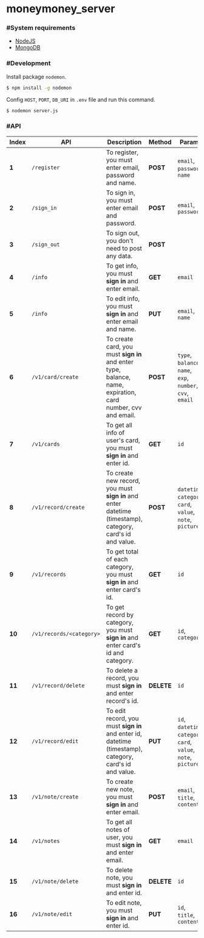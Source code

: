# moneymoney_server

### #System requirements
  - [NodeJS](https://nodejs.org/en/)
  - [MongoDB](https://www.mongodb.com)
  
### #Development
Install package `nodemon`.
```sh
$ npm install -g nodemon
```
Config `HOST`, `PORT`, `DB_URI` in `.env` file and run this command.
```sh
$ nodemon server.js
```

### #API
Index | API | Description | Method | Params | Types
------|-----|-------------|--------|--------|-------
**1** | `/register` | To register, you must enter email, password and name. | **POST** | `email`, `password`, `name` | String, String, String
**2** | `/sign_in` | To sign in, you must enter email and password. | **POST** | `email`, `password` | String, String
**3** | `/sign_out` | To sign out, you don't need to post any data. | **POST** | |
**4** | `/info` | To get info, you must **sign in** and enter email. | **GET** | `email` | String
**5** | `/info` | To edit info, you must **sign in** and enter email and name. | **PUT** | `email`, `name` | String, String
**6** | `/v1/card/create` | To create card,  you must **sign in** and enter type, balance, name, expiration, card number, cvv and email. | **POST** | `type`, `balance`, `name`, `exp`, `number`, `cvv`, `email` | String, Number, String, Number, Number, Number, String
**7** | `/v1/cards` | To get all info of user's card, you must **sign in** and enter id. | **GET** | `id` | String
**8** | `/v1/record/create` | To create new record, you must **sign in** and enter datetime (timestamp), category, card's id and value. | **POST** | `datetime`, `category`, `card`, `value`, `note`, `picture` | Number, String, String, Number, String, String
**9** | `/v1/records` | To get total of each category, you must **sign in** and enter card's id. | **GET** | `id` | String
**10** | `/v1/records/<category>` | To get record by category, you must **sign in** and enter card's id and category. | **GET** | `id`, `category` | String, String
**11** | `/v1/record/delete` | To delete a record, you must **sign in** and enter record's id. | **DELETE** | `id` | String
**12** | `/v1/record/edit` | To edit record, you must **sign in** and enter id, datetime (timestamp), category, card's id and value. | **PUT** | `id`, `datetime`, `category`, `card`, `value`, `note`, `picture` | Number, String, String, Number, String, String
**13** | `/v1/note/create` | To create new note, you must **sign in** and enter email. | **POST** | `email`, `title`, `content` | String, String, String
**14** | `/v1/notes` | To get all notes of user, you must **sign in** and enter email. | **GET** | `email` | String
**15** | `/v1/note/delete` | To delete note, you must **sign in** and enter id. | **DELETE** | `id` | String
**16** | `/v1/note/edit` | To edit note, you must **sign in** and enter id. | **PUT** | `id`, `title`, `content` | String, String, String
